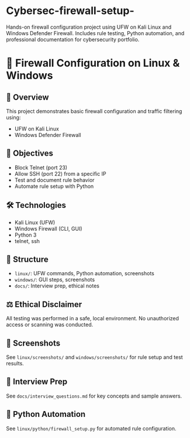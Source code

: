 # Cybersec-firewall-setup-
Hands-on firewall configuration project using UFW on Kali Linux and Windows Defender Firewall. Includes rule testing, Python automation, and professional documentation for cybersecurity portfolio.

# 🔐 Firewall Configuration on Linux & Windows

## 📌 Overview
This project demonstrates basic firewall configuration and traffic filtering using:
- UFW on Kali Linux
- Windows Defender Firewall

## 🎯 Objectives
- Block Telnet (port 23)
- Allow SSH (port 22) from a specific IP
- Test and document rule behavior
- Automate rule setup with Python

## 🛠️ Technologies
- Kali Linux (UFW)
- Windows Firewall (CLI, GUI)
- Python 3
- telnet, ssh

## 📁 Structure
- `linux/`: UFW commands, Python automation, screenshots
- `windows/`: GUI steps, screenshots
- `docs/`: Interview prep, ethical notes

## ⚖️ Ethical Disclaimer
All testing was performed in a safe, local environment. No unauthorized access or scanning was conducted.

## 📸 Screenshots
See `linux/screenshots/` and `windows/screenshots/` for rule setup and test results.

## 🧠 Interview Prep
See `docs/interview_questions.md` for key concepts and sample answers.

## 🐍 Python Automation
See `linux/python/firewall_setup.py` for automated rule configuration.
